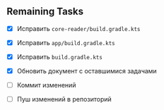 ## Remaining Tasks

- [x] Исправить `core-reader/build.gradle.kts`
- [x] Исправить `app/build.gradle.kts`
- [x] Исправить `build.gradle.kts`
- [x] Обновить документ с оставшимися задачами
- [ ] Коммит изменений
- [ ] Пуш изменений в репозиторий


